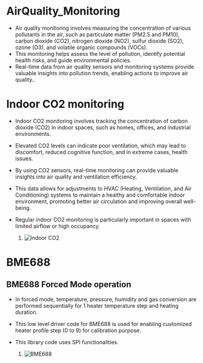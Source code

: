 # AirQuality_Monitoring
* Air quality monitoring involves measuring the concentration of various pollutants in the air, such as particulate matter (PM2.5 and PM10), carbon dioxide (CO2), nitrogen dioxide (NO2), sulfur dioxide (SO2), ozone (O3), and volatile organic compounds (VOCs). 
* This monitoring helps assess the level of pollution, identify potential health risks, and guide environmental policies.
* Real-time data from air quality sensors and monitoring systems provide valuable insights into pollution trends, enabling actions to improve air quality..

# Indoor CO2 monitoring
* Indoor CO2 monitoring involves tracking the concentration of carbon dioxide (CO2) in indoor spaces, such as homes, offices, and industrial environments.
* Elevated CO2 levels can indicate poor ventilation, which may lead to discomfort, reduced cognitive function, and in extreme cases, health issues.
* By using CO2 sensors, real-time monitoring can provide valuable insights into air quality and ventilation efficiency.
* This data allows for adjustments to HVAC (Heating, Ventilation, and Air Conditioning) systems to maintain a healthy and comfortable indoor environment, promoting better air circulation and improving overall well-being.
* Regular indoor CO2 monitoring is particularly important in spaces with limited airflow or high occupancy.

  1. ![Indoor CO2](https://github.com/makeshm98/AirQuality_Monitoring/blob/main/Indoor_CO2/Indoor_CO2.ino)
 
# BME688 
## BME688 Forced Mode operation
* In forced mode, temperature, pressure, humidity and gas conversion are performed sequentially for 1 heater temperature step and heating duration.
* This low level driver code for BME688 is used for enabling customized heater profile step (0 to 9) for calibration purpose.
* This library code uses SPI functionalities.

  1. ![BME688](https://github.com/makeshm98/AirQuality_Monitoring/blob/main/BME688_Forced/BME688_Forced.ino)
